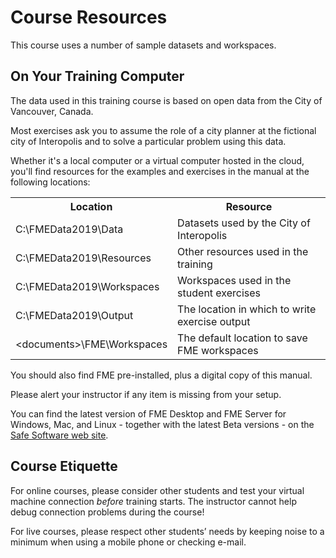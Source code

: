 # Course Resources #
This course uses a number of sample datasets and workspaces.

## On Your Training Computer ##
The data used in this training course is based on open data from the City of Vancouver, Canada.

Most exercises ask you to assume the role of a city planner at the fictional city of Interopolis and to solve a particular problem using this data.

Whether it's a local computer or a virtual computer hosted in the cloud, you'll find resources for the examples and exercises in the manual at the following locations:

<table>

<tr>
<th>Location</th>
<th>Resource</th>
</tr>

<tr>
<td>C:\FMEData2019\Data</td>
<td>Datasets used by the City of Interopolis</td>
</tr>

<tr>
<td>C:\FMEData2019\Resources</td>
<td>Other resources used in the training</td>
</tr>

<tr>
<td>C:\FMEData2019\Workspaces</td>
<td>Workspaces used in the student exercises</td>
</tr>

<tr>
<td>C:\FMEData2019\Output</td>
<td>The location in which to write exercise output</td>
</tr>

<tr>
<td>&lt;documents&gt;\FME\Workspaces</td>
<td>The default location to save FME workspaces</td>
</tr>

</table>

You should also find FME pre-installed, plus a digital copy of this manual.

Please alert your instructor if any item is missing from your setup.

You can find the latest version of FME Desktop and FME Server for Windows, Mac, and Linux - together with the latest Beta versions - on the [Safe Software web site](https://www.safe.com/support/support-resources/fme-downloads/ "Downloads Page").

## Course Etiquette ##
For online courses, please consider other students and test your virtual machine connection *before* training starts. The instructor cannot help debug connection problems during the course!

For live courses, please respect other students’ needs by keeping noise to a minimum when using a mobile phone or checking e-mail.

